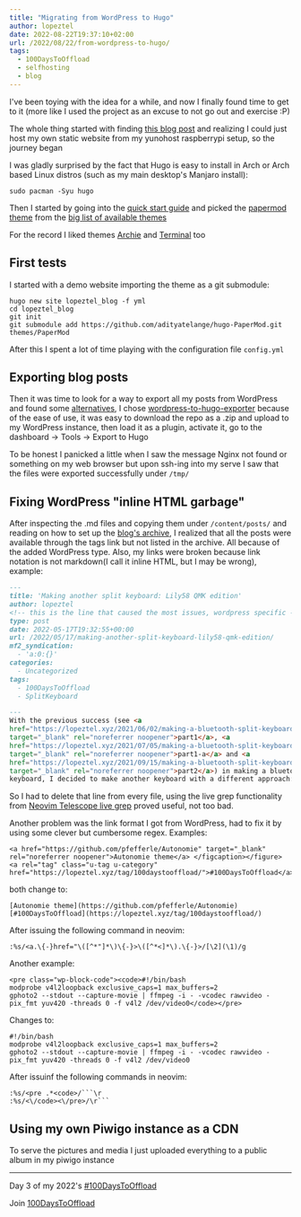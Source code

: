 ```yaml
---
title: "Migrating from WordPress to Hugo"
author: lopeztel
date: 2022-08-22T19:37:10+02:00
url: /2022/08/22/from-wordpress-to-hugo/
tags:
  - 100DaysToOffload
  - selfhosting
  - blog
---
```


I've been toying with the idea for a while, and now I finally found time to get to it
(more like I used the project as an excuse to not go out and exercise :P)

The whole thing started with finding [this blog
post](https://blog.arkadi.one/p/how-to-use-hugo-with-yunohost/) and realizing I
could just host my own static website from my yunohost raspberrypi setup, so the
journey began

I was gladly surprised by the fact that Hugo is easy to install in Arch or Arch based
Linux distros (such as my main desktop's Manjaro install): 

`sudo pacman -Syu hugo`

Then I started by going into the [quick start
guide](https://gohugo.io/getting-started/quick-start/) and picked the [papermod
theme](https://themes.gohugo.io/themes/hugo-papermod/) from the [big list of
available themes](https://themes.gohugo.io/)

For the record I liked themes [Archie](https://themes.gohugo.io/themes/archie/)
and [Terminal](https://themes.gohugo.io/themes/hugo-theme-terminal/) too

## First tests

I started with a demo website importing the theme as a git submodule:
```shell
hugo new site lopeztel_blog -f yml
cd lopeztel_blog
git init
git submodule add https://github.com/adityatelange/hugo-PaperMod.git themes/PaperMod 
```
After this I spent a lot of time playing with the configuration file `config.yml`

## Exporting blog posts

Then it was time to look for a way to export all my posts from WordPress and
found some [alternatives](https://gohugo.io/tools/migrations/#wordpress), I
chose
[wordpress-to-hugo-exporter](https://github.com/SchumacherFM/wordpress-to-hugo-exporter)
because of the ease of use, it was easy to download the repo as a .zip and
upload to my WordPress instance, then load it as a plugin, activate it, go to
the dashboard -> Tools -> Export to Hugo

To be honest I panicked a little when I saw the message Nginx not found or
something on my web browser but upon ssh-ing into my serve I saw that the files
were exported successfully under `/tmp/`

## Fixing WordPress "inline HTML garbage"

After inspecting the .md files and copying them under `/content/posts/` and
reading on how to set up the [blog's
archive](https://adityatelange.github.io/hugo-PaperMod/posts/papermod/papermod-features/#archives-layout),
I realized that all the posts were available through the tags link but not
listed in the archive.  All because of the added WordPress type. Also, my links
were broken because link notation is not markdown(I call it inline HTML, but I
may be wrong), example:

```markdown
---
title: 'Making another split keyboard: Lily58 QMK edition'
author: lopeztel
<!-- this is the line that caused the most issues, wordpress specific -->
type: post
date: 2022-05-17T19:32:55+00:00
url: /2022/05/17/making-another-split-keyboard-lily58-qmk-edition/
mf2_syndication:
  - 'a:0:{}'
categories:
  - Uncategorized
tags:
  - 100DaysToOffload
  - SplitKeyboard

---
With the previous success (see <a
href="https://lopeztel.xyz/2021/06/02/making-a-bluetooth-split-keyboard-part-1/"
target="_blank" rel="noreferrer noopener">part1</a>, <a
href="https://lopeztel.xyz/2021/07/05/making-a-bluetooth-split-keyboard-part-1-a/"
target="_blank" rel="noreferrer noopener">part1-a</a> and <a
href="https://lopeztel.xyz/2021/09/15/making-a-bluetooth-split-keyboard-part-2/"
target="_blank" rel="noreferrer noopener">part2</a>) in making a bluetooth
keyboard, I decided to make another keyboard with a different approach:

```

So I had to delete that line from every file, using the live grep functionality
from [Neovim Telescope live
grep](https://github.com/nvim-telescope/telescope.nvim#usage) proved useful,
not too bad.

Another problem was the link format I got from WordPress, had to fix it by
using some clever but cumbersome regex. Examples:

```
<a href="https://github.com/pfefferle/Autonomie" target="_blank" rel="noreferrer noopener">Autonomie theme</a> </figcaption></figure>
<a rel="tag" class="u-tag u-category" href="https://lopeztel.xyz/tag/100daystooffload/">#100DaysToOffload</a>
```

both change to:
```
[Autonomie theme](https://github.com/pfefferle/Autonomie)
[#100DaysToOffload](https://lopeztel.xyz/tag/100daystooffload/)
```

After issuing the following command in neovim:

```
:%s/<a.\{-}href="\([^*"]*\)\{-}>\([^*<]*\).\{-}>/[\2](\1)/g
```
Another example:

```
<pre class="wp-block-code"><code>#!/bin/bash
modprobe v4l2loopback exclusive_caps=1 max_buffers=2
gphoto2 --stdout --capture-movie | ffmpeg -i - -vcodec rawvideo -pix_fmt yuv420 -threads 0 -f v4l2 /dev/video0</code></pre>
```

Changes to:

```
#!/bin/bash
modprobe v4l2loopback exclusive_caps=1 max_buffers=2
gphoto2 --stdout --capture-movie | ffmpeg -i - -vcodec rawvideo -pix_fmt yuv420 -threads 0 -f v4l2 /dev/video0
```

After issuinf the following commands in neovim:

```
:%s/<pre .*<code>/```\r
:%s/<\/code><\/pre>/\r```
```

## Using my own Piwigo instance as a CDN

To serve the pictures and media I just uploaded everything to a public album
in my piwigo instance

---

Day 3 of my 2022's [#100DaysToOffload](https://lopeztel.xyz/blog/tags/100daystooffload/)

Join [100DaysToOffload](https://100daystooffload.com/)

